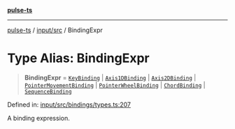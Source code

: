 [**pulse-ts**](../../../README.md)

***

[pulse-ts](../../../README.md) / [input/src](../README.md) / BindingExpr

# Type Alias: BindingExpr

> **BindingExpr** = [`KeyBinding`](KeyBinding.md) \| [`Axis1DBinding`](Axis1DBinding.md) \| [`Axis2DBinding`](Axis2DBinding.md) \| [`PointerMovementBinding`](PointerMovementBinding.md) \| [`PointerWheelBinding`](PointerWheelBinding.md) \| [`ChordBinding`](ChordBinding.md) \| [`SequenceBinding`](SequenceBinding.md)

Defined in: [input/src/bindings/types.ts:207](https://github.com/jlehett/pulse-ts/blob/95f7e0ab0aafbcd2aad691251c554317b3dfe19c/packages/input/src/bindings/types.ts#L207)

A binding expression.
